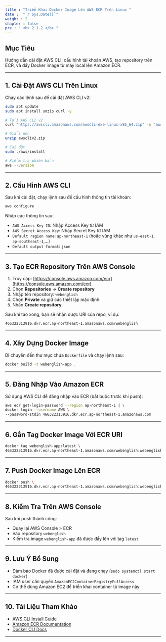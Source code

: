 ```yaml
---
title : "Triển Khai Docker Image Lên AWS ECR Trên Linux "
date :  "`r Sys.Date()`" 
weight : 2
chapter : false
pre : " <b> 2.1.2 </b> "
---
```


## Mục Tiêu

Hướng dẫn cài đặt AWS CLI, cấu hình tài khoản AWS, tạo repository trên ECR, và đẩy Docker image từ máy local lên Amazon ECR.

---

## 1. Cài Đặt AWS CLI Trên Linux

Chạy các lệnh sau để cài đặt AWS CLI v2:

```bash
sudo apt update
sudo apt install unzip curl -y

# Tải AWS CLI v2
curl "https://awscli.amazonaws.com/awscli-exe-linux-x86_64.zip" -o "awscliv2.zip"

# Giải nén
unzip awscliv2.zip

# Cài đặt
sudo ./aws/install

# Kiểm tra phiên bản
aws --version
```

---

## 2. Cấu Hình AWS CLI

Sau khi cài đặt, chạy lệnh sau để cấu hình thông tin tài khoản:

```bash
aws configure
```

Nhập các thông tin sau:

* `AWS Access Key ID`: Nhập Access Key từ IAM
* `AWS Secret Access Key`: Nhập Secret Key từ IAM
* `Default region name`: `ap-northeast-1` (hoặc vùng khác như `us-east-1`, `ap-southeast-1`,...)
* `Default output format`: `json`

---

## 3. Tạo ECR Repository Trên AWS Console

1. Truy cập: [https://console.aws.amazon.com/ecr](https://console.aws.amazon.com/ecr)
2. Chọn **Repositories** → **Create repository**
3. Nhập tên repository: `webenglish`
4. Chọn **Private** và giữ các thiết lập mặc định
5. Nhấn **Create repository**

Sau khi tạo xong, bạn sẽ nhận được URI của repo, ví dụ:

```
466322313916.dkr.ecr.ap-northeast-1.amazonaws.com/webenglish
```

---

## 4. Xây Dựng Docker Image

Di chuyển đến thư mục chứa `Dockerfile` và chạy lệnh sau:

```bash
docker build -t webenglish-app .
```

---

## 5. Đăng Nhập Vào Amazon ECR

Sử dụng AWS CLI để đăng nhập vào ECR (bắt buộc trước khi push):

```bash
aws ecr get-login-password --region ap-northeast-1 | \
docker login --username AWS \
--password-stdin 466322313916.dkr.ecr.ap-northeast-1.amazonaws.com
```

---

## 6. Gắn Tag Docker Image Với ECR URI

```bash
docker tag webenglish-app:latest \
466322313916.dkr.ecr.ap-northeast-1.amazonaws.com/webenglish:webenglish-app
```

---

## 7. Push Docker Image Lên ECR

```bash
docker push \
466322313916.dkr.ecr.ap-northeast-1.amazonaws.com/webenglish:webenglish-app
```

---

## 8. Kiểm Tra Trên AWS Console

Sau khi push thành công:

* Quay lại AWS Console > ECR
* Vào repository `webenglish`
* Kiểm tra image `webenglish-app` đã được đẩy lên với tag `latest`

---

## 9. Lưu Ý Bổ Sung

* Đảm bảo Docker đã được cài đặt và đang chạy (`sudo systemctl start docker`)
* IAM user cần quyền `AmazonEC2ContainerRegistryFullAccess`
* Có thể dùng Amazon EC2 để triển khai container từ image này

---

## 10. Tài Liệu Tham Khảo

* [AWS CLI Install Guide](https://docs.aws.amazon.com/cli/latest/userguide/install-cliv2-linux.html)
* [Amazon ECR Documentation](https://docs.aws.amazon.com/AmazonECR/latest/userguide/what-is-ecr.html)
* [Docker CLI Docs](https://docs.docker.com/engine/reference/commandline/cli/)

---
